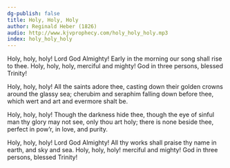 ```yaml
---
dg-publish: false
title: Holy, Holy, Holy
author: Reginald Heber (1826)
audio: http://www.kjvprophecy.com/holy_holy_holy.mp3
index: holy_holy_holy
---
```


Holy, holy, holy! Lord God Almighty!
Early in the morning our song shall rise to thee.
Holy, holy, holy, merciful and mighty!
God in three persons, blessed Trinity!

Holy, holy, holy! All the saints adore thee,
casting down their golden crowns around the glassy sea;
cherubim and seraphim falling down before thee,
which wert and art and evermore shalt be.

Holy, holy, holy! Though the darkness hide thee,
though the eye of sinful man thy glory may not see,
only thou art holy; there is none beside thee,
perfect in pow’r, in love, and purity.

Holy, holy, holy! Lord God Almighty!
All thy works shall praise thy name in earth, and sky and sea.
Holy, holy, holy! merciful and mighty!
God in three persons, blessed Trinity!